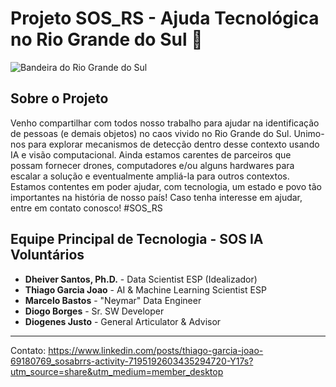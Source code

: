 # Projeto SOS_RS - Ajuda Tecnológica no Rio Grande do Sul 🚁

![Bandeira do Rio Grande do Sul](https://upload.wikimedia.org/wikipedia/commons/thumb/6/63/Bandeira_do_Rio_Grande_do_Sul.svg/640px-Bandeira_do_Rio_Grande_do_Sul.svg.png)

## Sobre o Projeto

Venho compartilhar com todos nosso trabalho para ajudar na identificação de pessoas (e demais objetos) no caos vivido no Rio Grande do Sul. Unimo-nos para explorar mecanismos de detecção dentro desse contexto usando IA e visão computacional. Ainda estamos carentes de parceiros que possam fornecer drones, computadores e/ou alguns hardwares para escalar a solução e eventualmente ampliá-la para outros contextos. Estamos contentes em poder ajudar, com tecnologia, um estado e povo tão importantes na história de nosso país! Caso tenha interesse em ajudar, entre em contato conosco! #SOS_RS

## Equipe Principal de Tecnologia - SOS IA Voluntários

- **Dheiver Santos, Ph.D.** - Data Scientist ESP (Idealizador)
- **Thiago Garcia Joao** - AI & Machine Learning Scientist ESP
- **Marcelo Bastos** - "Neymar" Data Engineer
- **Diogo Borges** - Sr. SW Developer
- **Diogenes Justo** - General Articulator & Advisor

---

Contato: https://www.linkedin.com/posts/thiago-garcia-joao-69180769_sosabrrs-activity-7195192603435294720-Y17s?utm_source=share&utm_medium=member_desktop
